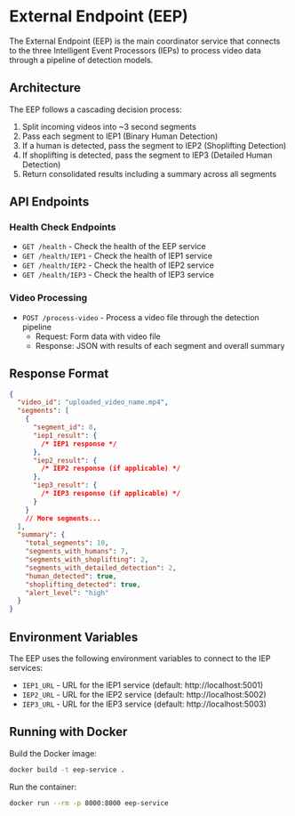 # External Endpoint (EEP)

The External Endpoint (EEP) is the main coordinator service that connects to the three Intelligent Event Processors (IEPs) to process video data through a pipeline of detection models.

## Architecture

The EEP follows a cascading decision process:

1. Split incoming videos into ~3 second segments
2. Pass each segment to IEP1 (Binary Human Detection)
3. If a human is detected, pass the segment to IEP2 (Shoplifting Detection)
4. If shoplifting is detected, pass the segment to IEP3 (Detailed Human Detection)
5. Return consolidated results including a summary across all segments

## API Endpoints

### Health Check Endpoints

- `GET /health` - Check the health of the EEP service
- `GET /health/IEP1` - Check the health of IEP1 service
- `GET /health/IEP2` - Check the health of IEP2 service
- `GET /health/IEP3` - Check the health of IEP3 service

### Video Processing

- `POST /process-video` - Process a video file through the detection pipeline
  - Request: Form data with video file
  - Response: JSON with results of each segment and overall summary

## Response Format

```json
{
  "video_id": "uploaded_video_name.mp4",
  "segments": [
    {
      "segment_id": 0,
      "iep1_result": {
        /* IEP1 response */
      },
      "iep2_result": {
        /* IEP2 response (if applicable) */
      },
      "iep3_result": {
        /* IEP3 response (if applicable) */
      }
    }
    // More segments...
  ],
  "summary": {
    "total_segments": 10,
    "segments_with_humans": 7,
    "segments_with_shoplifting": 2,
    "segments_with_detailed_detection": 2,
    "human_detected": true,
    "shoplifting_detected": true,
    "alert_level": "high"
  }
}
```

## Environment Variables

The EEP uses the following environment variables to connect to the IEP services:

- `IEP1_URL` - URL for the IEP1 service (default: http://localhost:5001)
- `IEP2_URL` - URL for the IEP2 service (default: http://localhost:5002)
- `IEP3_URL` - URL for the IEP3 service (default: http://localhost:5003)

## Running with Docker

Build the Docker image:

```bash
docker build -t eep-service .
```

Run the container:

```bash
docker run --rm -p 8000:8000 eep-service
```
